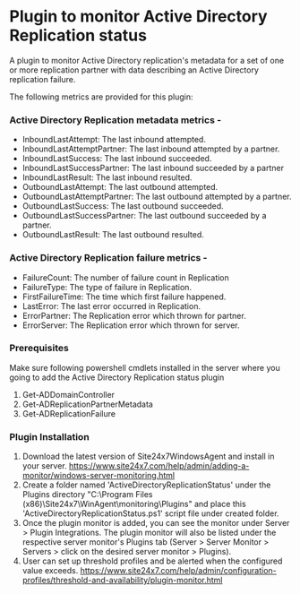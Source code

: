 Plugin to monitor Active Directory Replication status
===========

A plugin to monitor Active Directory replication's metadata for a set of one or more replication partner with data 
describing an Active Directory replication failure.

The following metrics are provided for this plugin:
### Active Directory Replication metadata metrics -
* InboundLastAttempt: The last inbound attempted.
* InboundLastAttemptPartner: The last inbound attempted by a partner.
* InboundLastSuccess: The last inbound succeeded.
* InboundLastSuccessPartner: The last inbound succeeded by a partner
* InboundLastResult: The last inbound resulted.
* OutboundLastAttempt: The last outbound attempted.
* OutboundLastAttemptPartner: The last outbound attempted by a partner.
* OutboundLastSuccess: The last outbound succeeded.
* OutboundLastSuccessPartner: The last outbound succeeded by a partner.
* OutboundLastResult: The last outbound resulted.

### Active Directory Replication failure metrics - 
* FailureCount: The number of failure count in Replication
* FailureType: The type of failure in Replication.
* FirstFailureTime: The time which first failure happened.
* LastError: The last error occurred in Replication.
* ErrorPartner: The Replication error which thrown for partner.
* ErrorServer: The Replication error which thrown for server.

### Prerequisites 
Make sure following powershell cmdlets installed in the server where you going to add the Active Directory Replication status plugin
1. Get-ADDomainController
2. Get-ADReplicationPartnerMetadata
3. Get-ADReplicationFailure

### Plugin Installation
1. Download the latest version of Site24x7WindowsAgent and install in your server. 
    https://www.site24x7.com/help/admin/adding-a-monitor/windows-server-monitoring.html
3. Create a folder named 'ActiveDirectoryReplicationStatus' under the Plugins directory "C:\Program Files (x86)\Site24x7\WinAgent\monitoring\Plugins" and place this 'ActiveDirectoryReplicationStatus.ps1' script file under created folder.
4. Once the plugin monitor is added, you can see the monitor under Server > Plugin Integrations. The plugin monitor will also be listed under the respective server monitor's Plugins tab (Server > Server Monitor > Servers > click on the desired server monitor > Plugins). 
5. User can set up threshold profiles and be alerted when the configured value exceeds.
    https://www.site24x7.com/help/admin/configuration-profiles/threshold-and-availability/plugin-monitor.html



